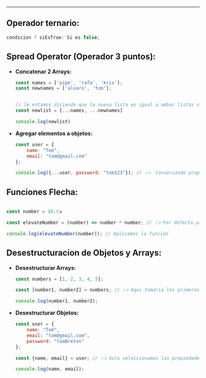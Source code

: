 
---
## Operador ternario:

```js
condicion ? siEsTrue: Si es false;
```

## Spread Operator (Operador 3 puntos):

- **Concatenar 2 Arrays:**
	```javascript
	const names = ['pipe', 'rafa', 'kris'];
	const newnames = ['alvaro', 'tom'];
	
	
	// le estamos diciendo que la nueva lista es igual a ambas listas suamadas
	const newlist = [...names, ...newnames]
	
	console.log(newlist)
	```

- **Agregar elementos a objetos:**
	```javascript
	const user = {
	    name: "Tom",
	    email: "tom@gmail.com"
	};

	console.log({...user, password: "tom123"}); // 👈  Conservando propiuedades y agregando nuevas
	```

## Funciones Flecha:
```javascript

const number = 10;👈

const elevateNumber = (number) => number * number; // 👈 Por defecto ya retorna valores

console.log(elevateNumber(number)); // Aplicamos la funcion
```

## Desestructuracion de Objetos y Arrays:

- **Desestructurar Arrays:**
	```javascript
	const numbers = [1, 2, 3, 4, 5];
	
	const [number1, number2] = numbers; // 👈 Aqui tomaria los primeros elementos
	
	console.log(number1, number2);
	```

- **Desestructurar Objetos:**
	```javascript
	const user = {
	    name: "Tom",
	    email: "tom@gmail.com",
	    password: "tomBreton"
	};

	const {name, email} = user; // 👈 Solo seleccionamos las propiedades que deseamos

	console.log(name, email);
	```

